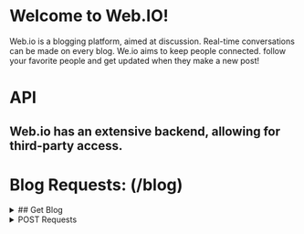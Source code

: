 # Welcome to Web.IO!
Web.io is a blogging platform, aimed at discussion. Real-time conversations can be made on every blog.
We.io aims to keep people connected. follow your favorite people and get updated when they make a new post!

# API
## Web.io has an extensive backend, allowing for third-party access.

# Blog Requests: (/blog)

<details>
<summary>
  ## Get Blog
</summary>

- **Method**: GET
- **Route**: `/`
  
</details>

<details>
<summary>POST Requests</summary>

